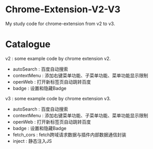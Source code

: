 # Chrome-Extension-V2-V3
My study code for chrome-extension from v2 to v3.

# Catalogue

v2 : some example code by chrome extension v2.
  - autoSearch : 百度自动搜索
  - contextMenu : 添加右键菜单功能、子菜单功能、菜单功能显示限制
  - openWeb : 打开新标签页自动跳转百度
  - badge : 设置和隐藏Badge

v3 : some example code by chrome extension v3.
  - autoSearch : 百度自动搜索
  - contextMenu : 添加右键菜单功能、子菜单功能、菜单功能显示限制
  - openWeb : 打开新标签页自动跳转百度
  - badge : 设置和隐藏Badge
  - fetch_cors : fetch跨域请求数据与插件内部数据通信封装
  - inject : 静态注入JS
